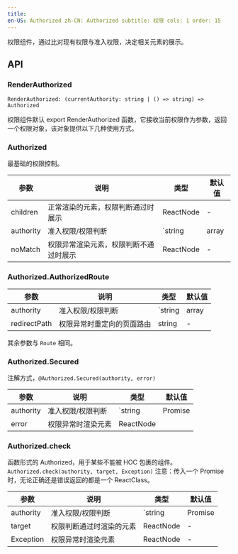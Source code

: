 ```yaml
---
title:
en-US: Authorized zh-CN: Authorized subtitle: 权限 cols: 1 order: 15
---
```


权限组件，通过比对现有权限与准入权限，决定相关元素的展示。

## API

### RenderAuthorized

`RenderAuthorized: (currentAuthority: string | () => string) => Authorized`

权限组件默认 export RenderAuthorized 函数，它接收当前权限作为参数，返回一个权限对象，该对象提供以下几种使用方式。

### Authorized

最基础的权限控制。

| 参数      | 说明                                      | 类型         | 默认值 |
|----------|------------------------------------------|-------------|-------|
| children    | 正常渲染的元素，权限判断通过时展示           | ReactNode  | - |
| authority   | 准入权限/权限判断         | `string | array | Promise | (currentAuthority) => boolean | Promise` | - |
| noMatch     | 权限异常渲染元素，权限判断不通过时展示        | ReactNode  | - |

### Authorized.AuthorizedRoute

| 参数      | 说明                                      | 类型         | 默认值 |
|----------|------------------------------------------|-------------|-------|
| authority     | 准入权限/权限判断         | `string | array | Promise | (currentAuthority) => boolean | Promise` | - |
| redirectPath  | 权限异常时重定向的页面路由                | string  | - |

其余参数与 `Route` 相同。

### Authorized.Secured

注解方式，`@Authorized.Secured(authority, error)`

| 参数      | 说明                                      | 类型         | 默认值 |
|----------|------------------------------------------|-------------|-------|
| authority     | 准入权限/权限判断         | `string | Promise | (currentAuthority) => boolean | Promise` | - |
| error  | 权限异常时渲染元素                |  ReactNode | <Exception type="403" /> |

### Authorized.check

函数形式的 Authorized，用于某些不能被 HOC 包裹的组件。 `Authorized.check(authority, target, Exception)`
注意：传入一个 Promise 时，无论正确还是错误返回的都是一个 ReactClass。

| 参数      | 说明                                      | 类型         | 默认值 |
|----------|------------------------------------------|-------------|-------|
| authority     | 准入权限/权限判断         | `string | Promise | (currentAuthority) => boolean | Promise` | - |
| target     | 权限判断通过时渲染的元素         | ReactNode | - |
| Exception  | 权限异常时渲染元素                |  ReactNode | - |
